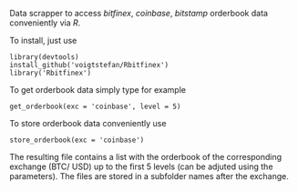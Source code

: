 Data scrapper to access *bitfinex*, *coinbase*, *bitstamp* orderbook data conveniently via *R*. 

To install, just use

    library(devtools)
    install_github('voigtstefan/Rbitfinex')
    library('Rbitfinex')

To get orderbook data simply type for example

    get_orderbook(exc = 'coinbase', level = 5)

To store orderbook data conveniently use 

    store_orderbook(exc = 'coinbase') 

The resulting file contains a list with the orderbook of the corresponding exchange (BTC/ USD) up to the first 5 levels (can be adjuted using the parameters). The files are stored in a subfolder names after the exchange. 
